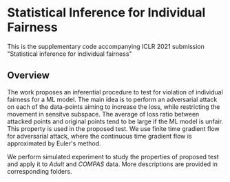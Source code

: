 # Statistical Inference for Individual Fairness

This is the supplementary code accompanying ICLR 2021 submission "Statistical inference for individual fairness"

## Overview

The work proposes an inferential procedure to test for violation of individual fairness for a ML model. The main idea is to perform an adversarial attack on each of the data-points aiming to increase the loss, while restricting the movement in sensitve subspace. The average of loss ratio between attacked points and original points tend to be large if the ML model is unfair. This property is used in the proposed test. We use finite time gradient flow for adversarial attack, where the continuous time gradient flow is approximated by Euler's method. 


We perform simulated experiment to study the properties of proposed test and apply it to *Adult* and *COMPAS* data. More descriptions are provided in corresponding folders. 
